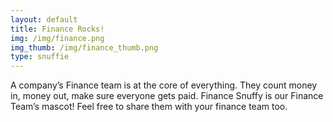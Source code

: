 ```yaml
---
layout: default
title: Finance Rocks!
img: /img/finance.png
img_thumb: /img/finance_thumb.png
type: snuffie
---
```


A company’s Finance team is at the core of everything. They count money in, money out, make sure everyone gets paid. Finance Snuffy is our Finance Team’s mascot! Feel free to share them with your finance team too.
